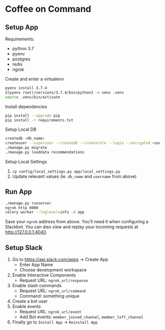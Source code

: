 # Coffee on Command

## Setup App

Requirements:

- python 3.7
- pyenv
- postgres
- redis
- ngrok

Create and enter a virtualenv

```bash
pyenv install 3.7.4
$(pyenv root)/versions/3.7.4/bin/python3 -m venv .venv
source .venv/bin/activate
```

Install dependencies

```bash
pip install --upgrade pip
pip install -r requirements.txt
```

Setup Local DB

```bash
createdb <db_name>
createuser --superuser --createdb --createrole --login --encrypted <username>
./manage.py migrate
./manage.py loaddata recommendations
```

Setup Local Settings

1. `cp config/local_settings.py app/local_settings.py`
2. Update relevant values (ie. `db_name` and `username` from above)

## Run App

```bash
./manage.py runserver
ngrok http 8000
celery worker --loglevel=info -A app
```

Save your `ngrok` address from above. You'll need it when configuring a Slackbot.
You can also view and replay your incoming requests at http://127.0.0.1:4040.

## Setup Slack

1. Go to https://api.slack.com/apps -> Create App
   - Enter App Name
   - Choose development workspace
2. Enable Interactive Components
   - Request URL: `ngrok_url/response`
3. Enable slash commands
   - Request URL: `ngrok_url/command`
   - Command: something unique
4. Create a bot user
5. Enable events
   - Request URL: `ngrok_url/event`
   - Add Bot events: `member_joined_channel`, `member_left_channel`
6. Finally go to `Install App` -> `Reinstall App`
